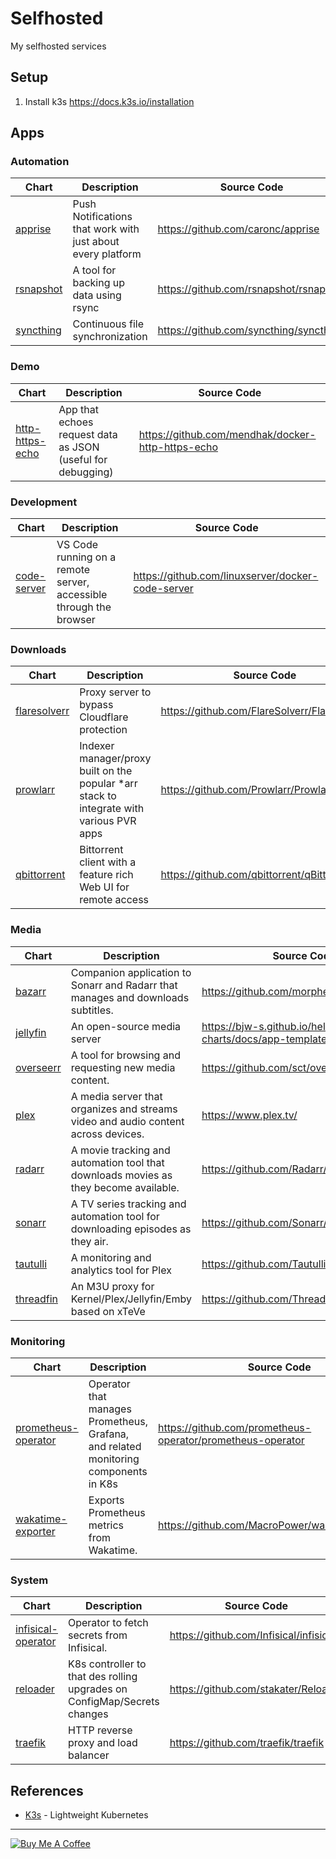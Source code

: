 # Selfhosted

My selfhosted services

## Setup

1. Install k3s https://docs.k3s.io/installation

## Apps

### Automation

| Chart                                    | Description                                                 | Source Code                            |
| ---------------------------------------- | ----------------------------------------------------------- | -------------------------------------- |
| [apprise](charts/automation/apprise)     | Push Notifications that work with just about every platform | https://github.com/caronc/apprise      |
| [rsnapshot](charts/automation/rsnapshot) | A tool for backing up data using rsync                      | https://github.com/rsnapshot/rsnapshot |
| [syncthing](charts/automation/syncthing) | Continuous file synchronization                             | https://github.com/syncthing/syncthing |

### Demo

| Chart                                          | Description                                                 | Source Code                                       |
| ---------------------------------------------- | ----------------------------------------------------------- | ------------------------------------------------- |
| [http-https-echo](charts/demo/http-https-echo) | App that echoes request data as JSON (useful for debugging) | https://github.com/mendhak/docker-http-https-echo |

### Development

| Chart                                         | Description                                                        | Source Code                                       |
| --------------------------------------------- | ------------------------------------------------------------------ | ------------------------------------------------- |
| [code-server](charts/development/code-server) | VS Code running on a remote server, accessible through the browser | https://github.com/linuxserver/docker-code-server |

### Downloads

| Chart                                         | Description                                                                               | Source Code                                  |
| --------------------------------------------- | ----------------------------------------------------------------------------------------- | -------------------------------------------- |
| [flaresolverr](charts/downloads/flaresolverr) | Proxy server to bypass Cloudflare protection                                              | https://github.com/FlareSolverr/FlareSolverr |
| [prowlarr](charts/downloads/prowlarr)         | Indexer manager/proxy built on the popular \*arr stack to integrate with various PVR apps | https://github.com/Prowlarr/Prowlarr         |
| [qbittorrent](charts/downloads/qbittorrent)   | Bittorrent client with a feature rich Web UI for remote access                            | https://github.com/qbittorrent/qBittorrent   |

### Media

| Chart                               | Description                                                                          | Source Code                                            |
| ----------------------------------- | ------------------------------------------------------------------------------------ | ------------------------------------------------------ |
| [bazarr](charts/media/bazarr)       | Companion application to Sonarr and Radarr that manages and downloads subtitles.     | https://github.com/morpheus65535/bazarr                |
| [jellyfin](charts/media/jellyfin)   | An open-source media server                                                          | https://bjw-s.github.io/helm-charts/docs/app-template/ |
| [overseerr](charts/media/overseerr) | A tool for browsing and requesting new media content.                                | https://github.com/sct/overseerr                       |
| [plex](charts/media/plex)           | A media server that organizes and streams video and audio content across devices.    | https://www.plex.tv/                                   |
| [radarr](charts/media/radarr)       | A movie tracking and automation tool that downloads movies as they become available. | https://github.com/Radarr/Radarr                       |
| [sonarr](charts/media/sonarr)       | A TV series tracking and automation tool for downloading episodes as they air.       | https://github.com/Sonarr/Sonarr                       |
| [tautulli](charts/media/tautulli)   | A monitoring and analytics tool for Plex                                             | https://github.com/Tautulli/Tautulli                   |
| [threadfin](charts/media/threadfin) | An M3U proxy for Kernel/Plex/Jellyfin/Emby based on xTeVe                            | https://github.com/Threadfin/Threadfin                 |

### Monitoring

| Chart                                                        | Description                                                                         | Source Code                                                |
| ------------------------------------------------------------ | ----------------------------------------------------------------------------------- | ---------------------------------------------------------- |
| [prometheus-operator](charts/monitoring/prometheus-operator) | Operator that manages Prometheus, Grafana, and related monitoring components in K8s | https://github.com/prometheus-operator/prometheus-operator |
| [wakatime-exporter](charts/monitoring/wakatime-exporter)     | Exports Prometheus metrics from Wakatime.                                           | https://github.com/MacroPower/wakatime_exporter            |

### System

| Chart                                                  | Description                                                              | Source Code                            |
| ------------------------------------------------------ | ------------------------------------------------------------------------ | -------------------------------------- |
| [infisical-operator](charts/system/infisical-operator) | Operator to fetch secrets from Infisical.                                | https://github.com/Infisical/infisical |
| [reloader](charts/system/reloader)                     | K8s controller to that des rolling upgrades on ConfigMap/Secrets changes | https://github.com/stakater/Reloader   |
| [traefik](charts/system/traefik)                       | HTTP reverse proxy and load balancer                                     | https://github.com/traefik/traefik     |---

## References

- [K3s](https://k3s.io/) - Lightweight Kubernetes

---

[![Buy Me A Coffee](https://www.buymeacoffee.com/assets/img/guidelines/download-assets-sm-2.svg)](https://www.buymeacoffee.com/hobroker)
